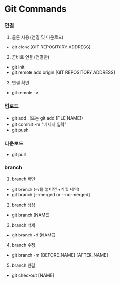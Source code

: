 # Git Commands

### 연결
1. 클론 사용 (연결 및 다운로드)
- git clone [GIT REPOSITORY ADDRESS]
2. 곧바로 연결 (연결만)
- git init
- git remote add origin [GIT REPOSITORY ADDRESS]
3. 연결 확인
- git remote -v

### 업로드
- git add . (또는 git add [FILE NAME])
- git commit -m "메세지 입력"
- git push

### 다운로드
- git pull

### branch
1. branch 확인
- git branch (-v를 붙이면 +커밋 내역)
- git branch [--merged or --no-merged]
2. branch 생성
- git branch [NAME]
3. branch 삭제
- git branch -d [NAME]
4. branch 수정
- git branch -m [BEFORE_NAME] [AFTER_NAME]
5. branch 연결
- git checkout [NAME]
